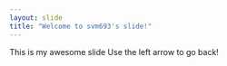```yaml
---
layout: slide
title: "Welcome to svm693's slide!"
---
```

This is my awesome slide
Use the left arrow to go back!
